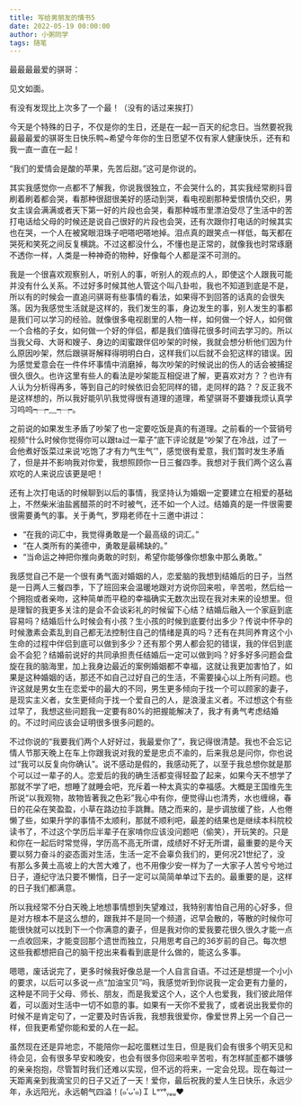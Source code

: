 ```yaml
---
title: 写给男朋友的情书5
date: 2022-05-19 00:00:00
author: 小粥同学
tags: 随笔
---
```

最最最最爱的骐哥：

见文如面。

有没有发现比上次多了一个最！（没有的话过来挨打）

今天是个特殊的日子，不仅是你的生日，还是在一起一百天的纪念日。当然要祝我最最最爱的骐哥生日快乐鸭~希望今年你的生日愿望不仅有家人健康快乐，还有和我一直一直在一起！

“我们的爱情会是酸的苹果，先苦后甜。”这可是你说的。

其实我感觉你一点都不了解我，你说我很独立，不会哭什么的，其实我经常刷抖音刷着刷着都会哭，看那种很甜很美好的感动到哭，看电视剧那种爱恨情仇交织，男女主误会满满或者天下第一好的片段也会哭，看那种城市里漂泊受尽了生活中的苦打电话给父母的时候还是说自己很好的片段也会哭，还有次跟你打电话的时候其实也在哭，一个人在被窝眼泪珠子吧嗒吧嗒地掉。泪点真的跟笑点一样低，每天都在哭死和笑死之间反复横跳。不过这都没什么，不懂也是正常的，就像我也时常琢磨不透你一样，人类是一种神奇的物种，好像每个人都是深不可测的。

我是一个很喜欢观察别人，听别人的事，听别人的观点的人，即使这个人跟我可能并没有什么关系。不过好多时候其他人管这个叫八卦啦，我也不知道到底是不是，所以有的时候会一直追问骐哥有些事情的看法，如果得不到回答的话真的会很失落。因为我感觉生活就是这样的，我们发生的事，身边发生的事，别人发生的事都是我们可以学习的经验。就像很多电视剧里的人物一样，如何做一个好人，如何做一个合格的子女，如何做一个好的伴侣，都是我们值得花很多时间去学习的。所以当我父母、大哥和嫂子、身边的闺蜜跟伴侣吵架的时候，我就会想分析他们因为什么原因吵架，然后跟骐哥解释得明明白白，这样我们以后就不会犯这样的错误。因为感觉爱意会在一件件坏事情中消磨掉，每次吵架的时候说出的伤人的话会被捕捉很久很久。也许这里有些人的看法是吵架能互相促进了解，更喜欢对方？？也许有人认为分析得再多，等到自己的时候依旧会犯同样的错，走同样的路？？反正我不是这样想的，所以我好能叭叭我觉得很有道理的道理，希望骐哥不要嫌我烦认真学习呜呜┭┮﹏┭┮。

之前说的如果发生矛盾了吵架了也一定要吃饭是真的有道理。之前看的一个营销号视频“什么时候你觉得你可以跟ta过一辈子”底下评论就是“吵架了在冷战，过了一会他煮好饭菜过来说‘吃饱了才有力气生气’”，感觉很有爱意，我们暂时发生矛盾了，但是并不影响我对你爱，我想照顾你一日三餐四季。我想对于我们两个这么喜欢吃的人来说应该更是吧！

还有上次打电话的时候聊到以后的事情，我坚持认为婚姻一定要建立在相爱的基础上，不然柴米油盐酱醋茶的时不时被气，还不如一个人过。结婚真的是一件很需要很需要勇气的事。关于勇气，罗翔老师在十三邀中讲过：
- “在我的词汇中，我觉得勇敢是一个最高级的词汇。”
- “在人类所有的美德中，勇敢是最稀缺的。”
- “当命运之神把你推向勇敢的时刻，希望你能够像你想象中那么勇敢。”

我感觉自己不是一个很有勇气面对婚姻的人，恋爱脑的我想到结婚后的日子，当然是一日两人三餐四季，下了班回来会温暖地跟对方说你回来啦，辛苦啦，然后给一个拥抱或者亲吻，这种简单而平稳的幸福确实无数次出现在我对未来的设想里。但是理智的我更多关注的是会不会谈彩礼的时候留下心结？结婚后融入一个家庭到底容易吗？结婚后什么时候会有小孩？生小孩的时候到底要付出多少？传说中怀孕的时候激素会紊乱到自己都无法控制住自己的情绪是真的吗？还有在共同养育这个小生命的过程中伴侣到底可以做到多少？还有那个男人都会犯的错误，我的伴侣到底会不会犯？结婚前说好的共同承担责任结婚后一定可以做到吗？好多好多问题会盘旋在我的脑海里，加上我身边最近的案例婚姻都不幸福，这就让我更加害怕了，如果是这种婚姻的话，那还不如自己过好自己的生活，不需要操心以上所有问题。也许这就是男女生在恋爱中的最大的不同，男生更多倾向于找一个可以顾家的妻子，是现实主义者，女生更倾向于找一个爱自己的人，是浪漫主义者。不过想这个有些过早了，我想这些问题我一定要有80%的把握能解决了，我才有勇气考虑结婚的。不过时间应该会证明很多很多问题的。

不过你说的“我要我们两个人好好过，我最爱你了”，我记得很清楚。我也不会忘记情人节那天晚上在车上你跟我说对我的爱是忠贞不渝的，后来我总是问你，你也说过“我可以反复向你确认”。说不感动是假的，我感动死了，以至于我总想你就是那个可以过一辈子的人。恋爱后的我的确生活都变得轻盈了起来，如果今天不想学了那就不学了吧，想睡了就睡会吧，充斥着一种太真实的幸福感。大概是王国维先生所说“以我观物，故物皆著我之色彩”我心中有你，便觉得山也清秀，水也缠绵，春日的花朵在笑盈盈，小草在路边拉手跳舞。随之而来的，是步调放缓了些，人也倦懒了些，如果升学的事情不太顺利，那就不顺利吧，最差的结果也是继续本科院校读书了，不过这个学历后半辈子在家啃你应该没问题吧（偷笑），开玩笑的。只是和你在一起后时常觉得，学历高不高无所谓，成绩好不好无所谓，最重要的是今天要以努力奋斗的姿态面对生活，生活一定不会辜负我们的，更何况21世纪了，没有那么多黄土高坡上的大苦大难了，也不用像少安一样为了一大家子人苦兮兮地过日子，遵纪守法只要不懒惰，日子一定可以简简单单过下去的。最重要的是，这样的日子我们都满意。

所以我经常不分白天晚上地想事情想到失望难过，我特别害怕自己用的心好多，但是对方根本不是这么想的，跟我并不是同一个频道，迟早会散的，等散的时候你可能很快就可以找到下一个你满意的妻子，但是我对你的爱我要花很久很久才能一点一点收回来，才能变回那个遗世而独立，只用思考自己的36岁前的自己。每次想这些我都想把自己的脑干挖出来看看到底是什么做的，能这么多事。

嗯嗯，废话说完了，更多时候我好像总是一个人自言自语。不过还是想提一个小小的要求，以后可以多说一点“加油宝贝”吗，我感觉听到你说我一定会更有力量的，这种是不同于父母、师长、朋友，而是我爱这个人，这个人也爱我，我们彼此陪伴着，可以面对生活中一切不如意的事。如果有一天你不爱我了，或者说出我爱你的时候不是肯定句了，一定要及时告诉我，我想我很爱你，像爱世界上另一个自己一样，但我更希望你能和爱的人在一起。

虽然现在还是异地恋，不能陪你一起吃蛋糕过生日，但是我们会有很多个明天见和待会见，会有很多早安和晚安，也会有很多你回来啦辛苦啦，有怎样腻歪都不嫌够的亲亲抱抱，尽管暂时我们还难以实现，但不远的将来，一定会兑现。现在每过一天距离亲到我滴宝贝的日子又近了一天！爱你，最后祝我的爱人生日快乐，永远少年，永远阳光，永远朝气四溢！(๑′ᴗ‵๑)Ｉ Lᵒᵛᵉᵧₒᵤ❤
